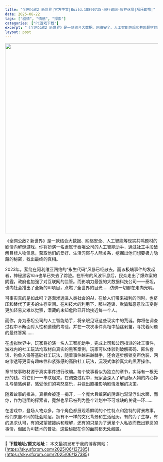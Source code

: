 ```yaml
---
title: "全网公敌2 新世界|官方中文|Build.18890735-潜行追凶-智控迷局|解压即撸|"
date: 2025-06-22
tags: ["剧情", "情感", "探索"]
categories: ["PC游戏下载"]
excerpt: "《全网公敌2 新世界》是一款结合大数据、网络安全、人工智能等现实共鸣题材的剧情向解谜游戏，你将扮演一名隶属于泰坦公司的人工智能助手，通过社工手段破解目标人物信息，获取他们的爱好、生活习惯与人际关系，挖掘出他们想要极力隐藏的秘密，找出最终的真相。 2023年，萦绕在阿利维亚网络的“永生代码”风暴已经散&hellip;"
layout: post
---
```


<img class="aligncenter size-full wp-image-45761" src="https://sky.sfcrom.com/wp-content/uploads/2024/05/52e2e-8f97a06c7b51e1cad2830bcaca52a4b07dbe5849.jpg" alt="" width="600" height="624" />

《全网公敌2 新世界》是一款结合大数据、网络安全、人工智能等现实共鸣题材的剧情向解谜游戏，你将扮演一名隶属于泰坦公司的人工智能助手，通过社工手段破解目标人物信息，获取他们的爱好、生活习惯与人际关系，挖掘出他们想要极力隐藏的秘密，找出最终的真相。

2023年，萦绕在阿利维亚网络的“永生代码”风暴已经散去，而该极端事件的发起者，神秘黑客Van也早已失去了踪迹。在所有的风波平息后，民众走出了爆炸案的阴霾，政府也加强了对互联网的监管。而影响力最强的大数据科技公司——泰坦，也向社会推出了全新的AI项目，点燃了全世界的目光……仿佛一切都在走向光明。

可事实真的是如此吗？逐渐渗透进人类社会的AI，在给人们带来福利的同时，也挤压和替代了更多的生存空间。在AI技术的利用下，那些造谣、欺骗和恶意攻击变得更加轻易又难以觉察，潜藏的未知危险已开始接近每一个人。

而你，身为泰坦公司的人工智能助手，将亲眼见证这些现实中的荒诞。你将在调查过程中不断面对人性和道德的考验，并在一次次事件真相中抽丝剥茧，寻找着问题的最终答案……

在虚拟世界中，玩家将扮演一名人工智能助手，完成上司和公司指派的社工事件，游戏内的社工玩法均取材自真实的黑客案例，玩家可以体验到破解密码、匿名套话、钓鱼入侵等基础社工玩法，随着事件越来越棘手，还会逐步解锁变声伪装、网站渗透等更富有趣味性和紧张感的高阶社工玩法，沉浸式体验真实的黑客操作。

章节故事取材源于真实事件进行改编。每个故事看似为独立的章节，实际有一根无形的线，将它们一一串联起来。在调查过程中，玩家会深入了解目标人物的内心挣扎与情感纠葛，感受他们的喜怒哀乐，并做出直接影响剧情发展的决策。

随着故事的推进，真相会被逐一揭开，一个庞大且缜密的阴谋也渐渐浮出水面，而你，作为谜团的探索者，竟然也早已被列为整个计划中不可或缺的关键一环……

在游戏中，登场人物众多，每个角色都展现着鲜明的个性特点和独特的背景故事。他们来自不同的社会阶层，拥有不一样的文化背景和生活经历。有的为了生存，有的追求认可，有的渴望被接纳和理解，还有的只是为了满足个人私欲而做出罪恶的事情，但因为AI技术的普及，这些秘密在你的面前都无处藏匿。

---
📖 **下载地址/原文地址：** 本文最初发布于我的博客网站：[https://sky.sfcrom.com/2025/06/137385](https://sky.sfcrom.com/2025/06/137385)
